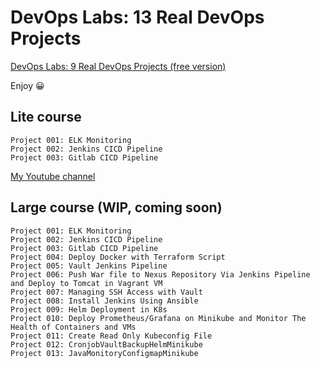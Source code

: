 # DevOps Labs: 13 Real DevOps Projects

<!--
# DevOps Labs: 9 Real DevOps Projects (free version)

My first Udemy course (and it is free)!
-->

[DevOps Labs: 9 Real DevOps Projects (free version)](https://lnkd.in/gssutqcV)

Enjoy 😀

## Lite course

```dos
Project 001: ELK Monitoring
Project 002: Jenkins CICD Pipeline
Project 003: Gitlab CICD Pipeline
```

[My Youtube channel](https://www.youtube.com/@devopswithbrian2283)

## Large course (WIP, coming soon)

```dos
Project 001: ELK Monitoring
Project 002: Jenkins CICD Pipeline
Project 003: Gitlab CICD Pipeline
Project 004: Deploy Docker with Terraform Script
Project 005: Vault Jenkins Pipeline 
Project 006: Push War file to Nexus Repository Via Jenkins Pipeline and Deploy to Tomcat in Vagrant VM
Project 007: Managing SSH Access with Vault
Project 008: Install Jenkins Using Ansible
Project 009: Helm Deployment in K8s
Project 010: Deploy Prometheus/Grafana on Minikube and Monitor The Health of Containers and VMs
Project 011: Create Read Only Kubeconfig File
Project 012: CronjobVaultBackupHelmMinikube
Project 013: JavaMonitoryConfigmapMinikube
```
